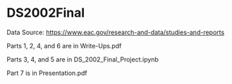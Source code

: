# DS2002Final

Data Source: https://www.eac.gov/research-and-data/studies-and-reports

Parts 1, 2, 4, and 6 are in Write-Ups.pdf

Parts 3, 4, and 5 are in DS_2002_Final_Project.ipynb

Part 7 is in Presentation.pdf
